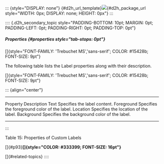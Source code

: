 ::: {style="DISPLAY: none"}
[](ms-xhelp:///?Id=d2h_url_template){#d2h_url_template}![](!package_url!){#d2h_package_url style="WIDTH: 0px; DISPLAY: none; HEIGHT: 0px"}
:::

:::: {.d2h_secondary_topic style="PADDING-BOTTOM: 10pt; MARGIN: 0pt; PADDING-LEFT: 0pt; PADDING-RIGHT: 0pt; PADDING-TOP: 0pt"}
##### Properties {#properties style="tab-stops: 0pt"}

[]{style="FONT-FAMILY: 'Trebuchet MS','sans-serif'; COLOR: #15428b; FONT-SIZE: 9pt"} 

The following table lists the Label properties along with their description.

[]{style="FONT-FAMILY: 'Trebuchet MS','sans-serif'; COLOR: #15428b; FONT-SIZE: 9pt"} 

::: {align="center"}
  ------------ ----------------------------------------------
  Property     Description
  Text         Specifies the label content.
  Foreground   Specifies the foreground color of the label.
  Location     Specifies the location of the label.
  Background   Specifies the background color of the label.
  ------------ ----------------------------------------------
:::

Table 15: Properties of Custom Labels

[]{#p93}**[]{style="COLOR: #333399; FONT-SIZE: 16pt"}** 

[]{#related-topics}
::::
